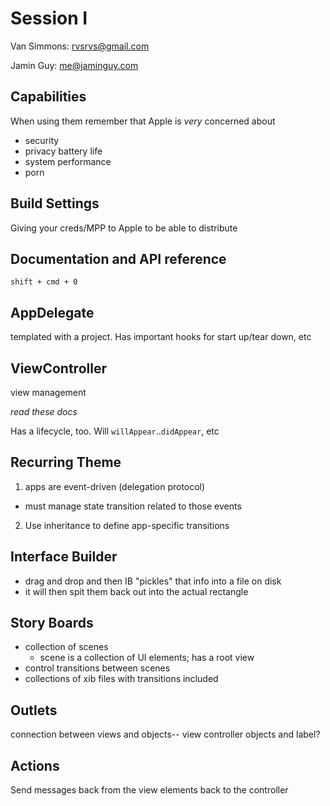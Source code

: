# Session I
Van Simmons: rvsrvs@gmail.com

Jamin Guy: me@jaminguy.com


## Capabilities
When using them remember that Apple is *very* concerned about

  * security
  * privacy battery life
  * system performance
  * porn

## Build Settings
Giving your creds/MPP to Apple to be able to distribute


## Documentation and API reference
`shift + cmd + 0`


## AppDelegate
templated with a project. Has important hooks for start up/tear down, etc

## ViewController
view management

*read these docs*

Has a lifecycle, too. Will `willAppear`..`didAppear`, etc


## Recurring Theme
1. apps are event-driven (delegation protocol)
  * must manage state transition related to those events
2. Use inheritance to define app-specific transitions


## Interface Builder
* drag and drop and then IB "pickles" that info into a file on disk
* it will then spit them back out into the actual rectangle


## Story Boards
* collection of scenes
  * scene is a collection of UI elements; has a root view
* control transitions between scenes
* collections of xib files with transitions included


## Outlets
connection between views and objects-- view controller objects and label?

## Actions
Send messages back from the view elements back to the controller
